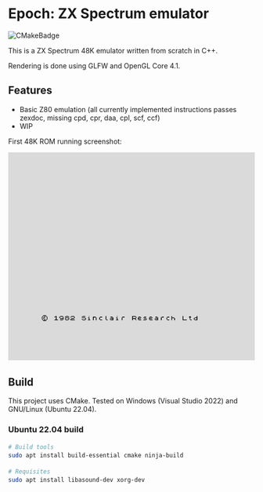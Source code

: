 # Epoch: ZX Spectrum emulator

![CMakeBadge](https://github.com/ghidosoft/epoch/actions/workflows/cmake.yml/badge.svg)

This is a ZX Spectrum 48K emulator written from scratch in C++.

Rendering is done using GLFW and OpenGL Core 4.1.

## Features
- Basic Z80 emulation (all currently implemented instructions passes zexdoc, missing cpd, cpr, daa, cpl, scf, ccf)
- WIP

First 48K ROM running screenshot:

![ZX Spectrum 48K](docs/images/zx48k_main.png)

## Build

This project uses CMake. Tested on Windows (Visual Studio 2022) and GNU/Linux (Ubuntu 22.04).

### Ubuntu 22.04 build

```bash
# Build tools
sudo apt install build-essential cmake ninja-build

# Requisites
sudo apt install libasound-dev xorg-dev
```
